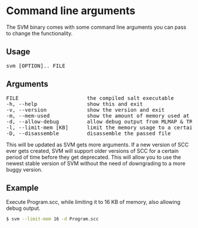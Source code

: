 # Command line arguments

The SVM binary comes with some command line arguments you can pass to change
the functionality.

## Usage

<pre>
svm [OPTION].. FILE
</pre>

## Arguments

<pre>
FILE                      the compiled salt executable
-h, --help                show this and exit
-v, --version             show the version and exit
-m, --mem-used            show the amount of memory used at the end
-d, --allow-debug         allow debug output from MLMAP & TRACE
-l, --limit-mem [KB]      limit the memory usage to a certain amount of kilobytes
-D, --disassemble         disassemble the passed file
</pre>

This will be updated as SVM gets more arguments. If a new version of SCC ever
gets created, SVM will support older versions of SCC for a certain period of time
before they get deprecated. This will allow you to use the newest stable version
of SVM without the need of downgrading to a more buggy version.

## Example

Execute Program.scc, while limiting it to 16 KB of memory, also allowing debug output.

```bash
$ svm --limit-mem 16 -d Program.scc
```
